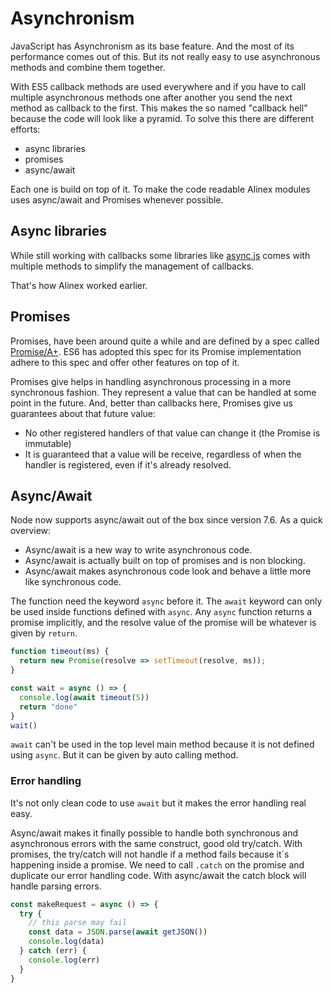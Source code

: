 # Asynchronism

JavaScript has Asynchronism as its base feature. And the most of its performance
comes out of this. But its not really easy to use asynchronous methods and combine
them together.

With ES5 callback methods are used everywhere and if you have to call multiple
asynchronous methods one after another you send the next method as callback to the
first. This makes the so named "callback hell" because the code will look like a
pyramid. To solve this there are different efforts:
- async libraries
- promises
- async/await

Each one is build on top of it. To make the code readable Alinex modules uses async/await
and Promises whenever possible.


## Async libraries

While still working with callbacks some libraries like [async.js](http://caolan.github.io/async/)
comes with multiple methods to simplify the management of callbacks.

That's how Alinex worked earlier.


## Promises

Promises, have been around quite a while and are defined by a spec called
[Promise/A+](https://promisesaplus.com/). ES6 has adopted this spec for its Promise
implementation adhere to this spec and offer other features on top of it.

Promises give helps in handling asynchronous processing in a more synchronous fashion.
They represent a value that can be handled at some point in the future. And, better
than callbacks here, Promises give us guarantees about that future value:
- No other registered handlers of that value can change it (the Promise is immutable)
- It is guaranteed that a value will be receive, regardless of when the handler
  is registered, even if it's already resolved.


## Async/Await

Node now supports async/await out of the box since version 7.6. As a quick overview:
- Async/await is a new way to write asynchronous code.
- Async/await is actually built on top of promises and is non blocking.
- Async/await makes asynchronous code look and behave a little more like synchronous
  code.

The function need the keyword `async` before it. The `await` keyword can only be
used inside functions defined with `async`. Any `async` function returns a promise
implicitly, and the resolve value of the promise will be whatever is given by `return`.

```js
function timeout(ms) {
  return new Promise(resolve => setTimeout(resolve, ms));
}

const wait = async () => {
  console.log(await timeout(5))
  return "done"
}
wait()
```

`await` can't be used in the top level main method because it is not defined using `async`.
But it can be given by auto calling method.

### Error handling

It's not only clean code to use `await` but it makes the error handling real easy.

Async/await makes it finally possible to handle both synchronous and asynchronous
errors with the same construct, good old try/catch. With promises, the try/catch will
not handle if a method fails because it´s happening inside a promise. We need to call
`.catch` on the promise and duplicate our error handling code.
With async/await the catch block will handle parsing errors.

```js
const makeRequest = async () => {
  try {
    // this parse may fail
    const data = JSON.parse(await getJSON())
    console.log(data)
  } catch (err) {
    console.log(err)
  }
}
```
